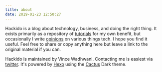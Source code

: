 ```yaml
---
title: about
date: 2019-01-23 12:50:27
---
```


Hackido is a blog about technology, business, and doing the right thing. It exists primarily as a repository of [tutorials](/categories/tutorial/) for my own benefit, but occasionally I write [opinions](/categories/blog/) on various things tech. I hope you find it useful. Feel free to share or copy anything here but leave a link to the original material if you can.

Hackido is maintained by Vince Wadhwani. Contacting me is easiest via [twitter](https://www.twitter.com/vwadhwani). It's powered by [Hexo](https://hexo.io/) using the [Cactus](https://github.com/probberechts/hexo-theme-cactus) Dark theme.
